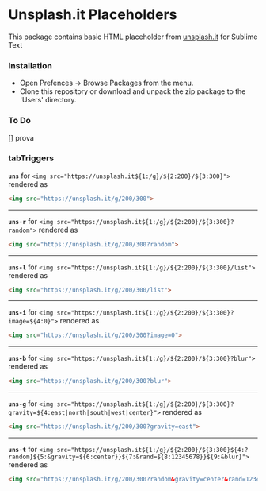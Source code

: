 # Unsplash.it Placeholders

This package contains basic HTML placeholder from [unsplash.it](https://unsplash.it/) for Sublime Text 

### Installation 
- Open Prefences -> Browse Packages from the menu.
- Clone this repository or download and unpack the zip package to the 'Users' directory.

### To Do

[] prova

### tabTriggers

**``uns``** for ``<img src="https://unsplash.it${1:/g}/${2:200}/${3:300}">`` rendered as
```html
<img src="https://unsplash.it/g/200/300">
```

---
__``uns-r``__ for ``<img src="https://unsplash.it${1:/g}/${2:200}/${3:300}?random">`` rendered as
```html
<img src="https://unsplash.it/g/200/300?random">
```

---
__``uns-l``__ for ``<img src="https://unsplash.it${1:/g}/${2:200}/${3:300}/list">`` rendered as
```html
<img src="https://unsplash.it/g/200/300/list">
```

---
__``uns-i``__ for ``<img src="https://unsplash.it${1:/g}/${2:200}/${3:300}?image=${4:0}">`` rendered as
```html
<img src="https://unsplash.it/g/200/300?image=0">
```

---
__``uns-b``__ for ``<img src="https://unsplash.it${1:/g}/${2:200}/${3:300}?blur">`` rendered as
```html
<img src="https://unsplash.it/g/200/300?blur">
```

---
__``uns-g``__ for ``<img src="https://unsplash.it${1:/g}/${2:200}/${3:300}?gravity=${4:east|north|south|west|center}">`` rendered as
```html
<img src="https://unsplash.it/g/200/300?gravity=east">
```

---
__``uns-t``__ for ``<img src="https://unsplash.it${1:/g}/${2:200}/${3:300}${4:?random}${5:&gravity=${6:center}}${7:&rand=${8:12345678}}${9:&blur}">`` rendered as
```html
<img src="https://unsplash.it/g/200/300?random&gravity=center&rand=12345678&blur">
```

